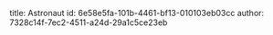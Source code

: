 title: Astronaut
id: 6e58e5fa-101b-4461-bf13-010103eb03cc
author: 7328c14f-7ec2-4511-a24d-29a1c5ce23eb
